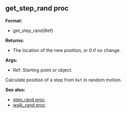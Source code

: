 ## get_step_rand proc

**Format:**
+   get_step_rand(Ref)
<!-- -->
**Returns:**
+   The location of the new position, or 0 if no change.
<!-- -->
**Args:**
+   Ref: Starting point or object.


Calculate position of a step from `Ref` in random motion.

**See also:**
+   [step_rand proc](/ref/proc/step_rand.md) 
+   [walk_rand proc](/ref/proc/walk_rand.md) <!-- -->